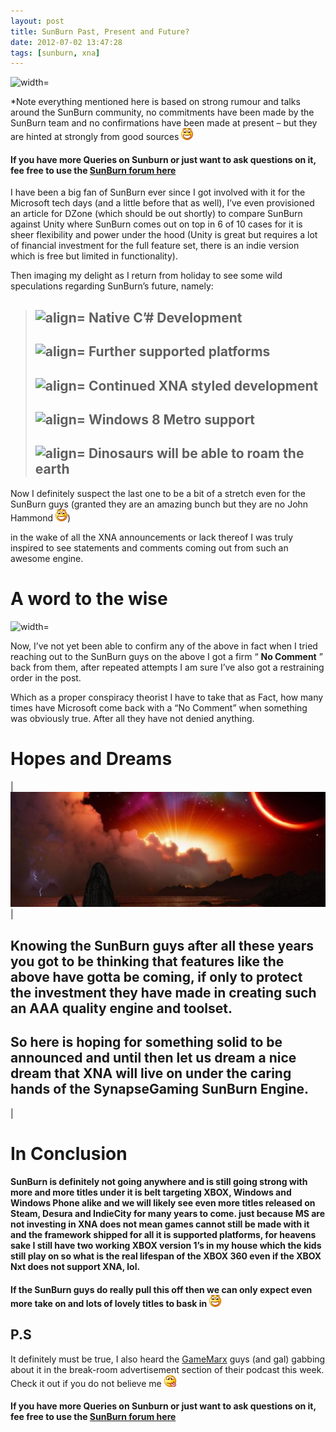 ```yaml
---
layout: post
title: SunBurn Past, Present and Future?
date: 2012-07-02 13:47:28
tags: [sunburn, xna]
---
```


![width=](https://www.synapsegaming.com/cfs-filesystemfile.ashx/__key/CommunityServer.Discussions.Components.Files/5/3632.SunBurn_2D00_Avatar_2D00_2.jpg)

\*Note everything mentioned here is based on strong rumour and talks around the SunBurn community, no commitments have been made by the SunBurn team and no confirmations have been made at present – but they are hinted at strongly from good sources ![Open-mouthed smile](/assets/img/wordpress/2012/07/wlEmoticon-openmouthedsmile14.png)

#### If you have more Queries on Sunburn or just want to ask questions on it, fee free to use the [SunBurn forum here](http://darkgenesis.zenithmoon.com/forums/forum/sunburn/ "SunBurn blog post forum on Dark Genesis")

I have been a big fan of SunBurn ever since I got involved with it for the Microsoft tech days (and a little before that as well), I’ve even provisioned an article for DZone (which should be out shortly) to compare SunBurn against Unity where SunBurn comes out on top in 6 of 10 cases for it is sheer flexibility and power under the hood (Unity is great but requires a lot of financial investment for the full feature set, there is an indie version which is free but limited in functionality).

Then imaging my delight as I return from holiday to see some wild speculations regarding SunBurn’s future, namely:

> ## ![align=](http://www.dotnetscraps.com/samples/bullets/009.gif)    Native C’# Development
> 
> ## ![align=](http://www.dotnetscraps.com/samples/bullets/009.gif)    Further supported platforms
> 
> ## ![align=](http://www.dotnetscraps.com/samples/bullets/009.gif)    Continued XNA styled development
> 
> ## ![align=](http://www.dotnetscraps.com/samples/bullets/009.gif)    Windows 8 Metro support
> 
> ## ![align=](http://www.dotnetscraps.com/samples/bullets/009.gif)    Dinosaurs will be able to roam the earth

Now I definitely suspect the last one to be a bit of a stretch even for the SunBurn guys (granted they are an amazing bunch but they are no John Hammond ![Open-mouthed smile](/assets/img/wordpress/2012/07/wlEmoticon-openmouthedsmile14.png))

in the wake of all the XNA announcements or lack thereof I was truly inspired to see statements and comments coming out from such an awesome engine.

# 

# A word to the wise

![width=](https://lh3.googleusercontent.com/--7IeWj_xo-o/TWlPkCeh2KI/AAAAAAAAAWA/fkPaESFomSY/Road+to+Change.jpg)

Now, I’ve not yet been able to confirm any of the above in fact when I tried reaching out to the SunBurn guys on the above I got a firm “ **No Comment** ” back from them, after repeated attempts I am sure I’ve also got a restraining order in the post.

Which as a proper conspiracy theorist I have to take that as Fact, how many times have Microsoft come back with a “No Comment” when something was obviously true.  After all they have not denied anything.

# Hopes and Dreams

| [![image](/assets/img/wordpress/2012/07/image139.png "image")](/assets/img/wordpress/2012/07/image136.png) | 
## Knowing the SunBurn guys after all these years you got to be thinking that features like the above have gotta be coming, if only to protect the investment they have made in creating such an AAA quality engine and toolset.

## So here is hoping for something solid to be announced and until then let us dream a nice dream that XNA will live on under the caring hands of the SynapseGaming SunBurn Engine.
 |

# In Conclusion

#### SunBurn is definitely not going anywhere and is still going strong with more and more titles under it is belt targeting XBOX, Windows and Windows Phone alike and we will likely see even more titles released on Steam, Desura and IndieCity for many years to come.  just because MS are not investing in XNA does not mean games cannot still be made with it and the framework shipped for all it is supported platforms, for heavens sake I still have two working XBOX version 1’s in my house which the kids still play on so what is the real lifespan of the XBOX 360 even if the XBOX Nxt does not support XNA, lol.

#### If the SunBurn guys do really pull this off then we can only expect even more take on and lots of lovely titles to bask in ![Open-mouthed smile](/assets/img/wordpress/2012/07/wlEmoticon-openmouthedsmile14.png)

## P.S

It definitely must be true, I also heard the [GameMarx](http://www.gamemarx.com/) guys (and gal) gabbing about it in the break-room advertisement section of their podcast this week.  Check it out if you do not believe me ![Smile with tongue out](/assets/img/wordpress/2012/07/wlEmoticon-smilewithtongueout1.png)

#### If you have more Queries on Sunburn or just want to ask questions on it, fee free to use the [SunBurn forum here](http://darkgenesis.zenithmoon.com/forums/forum/sunburn/ "SunBurn blog post forum on Dark Genesis")
